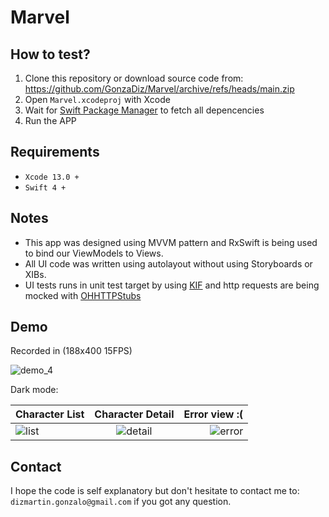 # Marvel 

## How to test?

1. Clone this repository or download source code from: https://github.com/GonzaDiz/Marvel/archive/refs/heads/main.zip 
2. Open `Marvel.xcodeproj` with Xcode
3. Wait for [Swift Package Manager](https://swift.org/package-manager/) to fetch all depencencies
4. Run the APP

## Requirements 

- `Xcode 13.0 +`
- `Swift 4 +`

## Notes

- This app was designed using MVVM pattern and RxSwift is being used to bind our ViewModels to Views.
- All UI code was written using autolayout without using Storyboards or XIBs.
- UI tests runs in unit test target by using [KIF](https://github.com/kif-framework/KIF) and http requests are being mocked with [OHHTTPStubs](https://github.com/AliSoftware/OHHTTPStubs)

## Demo

Recorded in (188x400 15FPS)

![demo_4](https://user-images.githubusercontent.com/26527586/139590146-0f52fefb-af72-44b0-8572-eb8a173219ad.gif)

Dark mode:

| Character List       | Character Detail    | Error view :( |
| :------------- | :----------: | -----------: |
|  ![list](https://user-images.githubusercontent.com/26527586/139591113-71cfdb5b-8638-4a8f-b196-2d4302a2f314.png) | ![detail](https://user-images.githubusercontent.com/26527586/139591118-bf4009f5-9ec5-443b-9361-2f1154301052.png)| ![error](https://user-images.githubusercontent.com/26527586/139591120-4381c115-ec04-46b1-8174-00b8aa613c3d.png)|

## Contact

I hope the code is self explanatory but don't hesitate to contact me to: `dizmartin.gonzalo@gmail.com` if you got any question.
